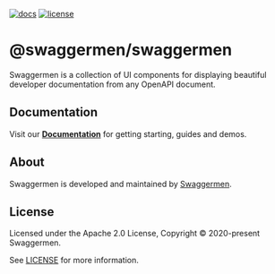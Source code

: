 [![docs](https://img.shields.io/badge/API%20Docs-site-green.svg?style=flat-square)](https://meta.swaggermen.io/docs/swaggermen)
[![license](https://img.shields.io/npm/l/@swaggermen/swaggermen?style=flat-square)](./LICENSE)

# @swaggermen/swaggermen

Swaggermen is a collection of UI components for displaying beautiful developer documentation from any OpenAPI document.
## Documentation

Visit our **[Documentation](https://meta.swaggermen.io/docs/swaggermen)** for getting starting, guides and demos.

## About

Swaggermen is developed and maintained by [Swaggermen](https://swaggermen.io).

## License

Licensed under the Apache 2.0 License, Copyright © 2020-present Swaggermen.

See [LICENSE](LICENSE) for more information.

